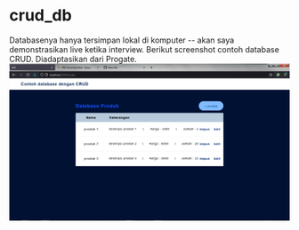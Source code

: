 # crud_db

Databasenya hanya tersimpan lokal di komputer -- akan saya demonstrasikan live ketika interview.
Berikut screenshot contoh database CRUD. Diadaptasikan dari Progate.
![alt text](https://github.com/jedidiahdavidsie/crud_db/blob/main/ss.jpg?raw=true)
